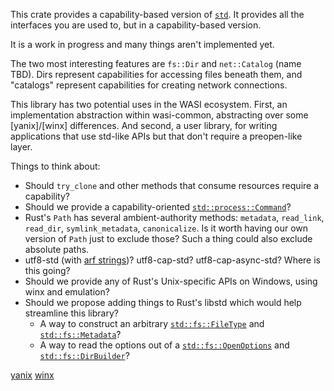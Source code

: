 This crate provides a capability-based version of [`std`]. It provides all the
interfaces you are used to, but in a capability-based version.

[`std`]: https://doc.rust-lang.org/std/index.html

It is a work in progress and many things aren't implemented yet.

The two most interesting features are `fs::Dir` and `net::Catalog` (name TBD).
Dirs represent capabilities for accessing files beneath them, and "catalogs"
represent capabilities for creating network connections.

This library has two potential uses in the WASI ecosystem. First, an implementation
abstraction within wasi-common, abstracting over some [yanix]/[winx] differences. And
second, a user library, for writing applications that use std-like APIs but that
don't require a preopen-like layer.

Things to think about:
 - Should `try_clone` and other methods that consume resources require
   a capability?
 - Should we provide a capability-oriented [`std::process::Command`]?
 - Rust's `Path` has several ambient-authority methods: `metadata`,
   `read_link`, `read_dir`, `symlink_metadata`, `canonicalize`. Is it
   worth having our own version of `Path` just to exclude those? Such a
   thing could also exclude absolute paths.
 - utf8-std (with [arf strings])? utf8-cap-std? utf8-cap-async-std?
   Where is this going?
 - Should we provide any of Rust's Unix-specific APIs on Windows, using
   winx and emulation?
 - Should we propose adding things to Rust's libstd which would help streamline this library?
    - A way to construct an arbitrary [`std::fs::FileType`] and [`std::fs::Metadata`]?
    - A way to read the options out of a [`std::fs::OpenOptions`] and [`std::fs::DirBuilder`]?

[arf strings]: https://github.com/bytecodealliance/arf-strings/
[`std::process::Command`]: https://doc.rust-lang.org/std/process/struct.Command.html
[`std::fs::FileType`]: https://doc.rust-lang.org/std/fs/struct.FileType.html
[`std::fs::Metadata`]: https://doc.rust-lang.org/std/fs/struct.Metadata.html
[`std::fs::DirBuilder`]: https://doc.rust-lang.org/std/fs/struct.DirBuilder.html
[`std::fs::OpenOptions`]: https://doc.rust-lang.org/std/fs/struct.OpenOptions.html
[yanix](https://docs.rs/yanix)
[winx](https://docs.rs/winx)
